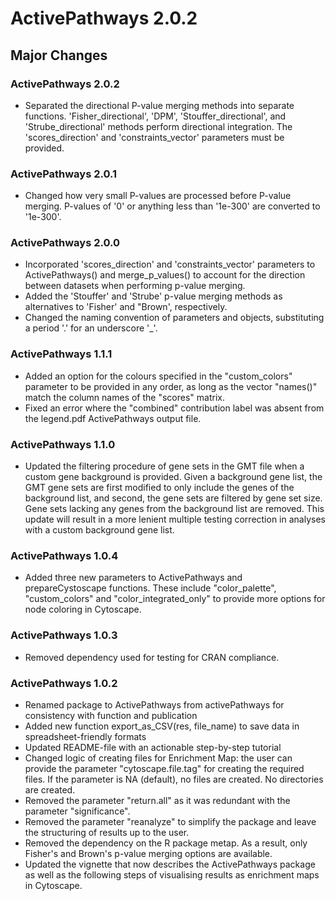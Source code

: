 # ActivePathways 2.0.2

## Major Changes

### ActivePathways 2.0.2
* Separated the directional P-value merging methods into separate functions. 'Fisher_directional', 'DPM', 'Stouffer_directional', and 'Strube_directional' methods perform directional integration. The 'scores_direction' and 'constraints_vector' parameters must be provided.

### ActivePathways 2.0.1
* Changed how very small P-values are processed before P-value merging. P-values of '0' or anything less than '1e-300' are converted to '1e-300'.

### ActivePathways 2.0.0
* Incorporated 'scores_direction' and 'constraints_vector' parameters to ActivePathways() and merge_p_values() to account for the direction between datasets when performing p-value merging.
* Added the 'Stouffer' and 'Strube' p-value merging methods as alternatives to 'Fisher' and "Brown', respectively. 
* Changed the naming convention of parameters and objects, substituting a period '.' for an underscore '_'. 

### ActivePathways 1.1.1
* Added an option for the colours specified in the "custom_colors" parameter to be provided in any order, as long as the vector "names()" match the column names of the "scores" matrix. 
* Fixed an error where the "combined" contribution label was absent from the legend.pdf ActivePathways output file. 

### ActivePathways 1.1.0
* Updated the filtering procedure of gene sets in the GMT file when a custom gene background is provided. Given a background gene list, the GMT gene sets are first modified to only include the genes of the background list, and second, the gene sets are filtered by gene set size. Gene sets lacking any genes from the background list are removed. This update will result in a more lenient multiple testing correction in analyses with a custom background gene list.

### ActivePathways 1.0.4
* Added three new parameters to ActivePathways and prepareCystoscape functions. These include "color_palette", "custom_colors" and "color_integrated_only" to provide more options for node coloring in Cytoscape. 

### ActivePathways 1.0.3
* Removed dependency used for testing for CRAN compliance.

### ActivePathways 1.0.2
* Renamed package to ActivePathways from activePathways for consistency 
with function and publication
* Added new function export_as_CSV(res, file_name) to save data in 
spreadsheet-friendly formats
* Updated README-file with an actionable step-by-step tutorial
* Changed logic of creating files for Enrichment Map: the user can provide 
the parameter "cytoscape.file.tag" for creating the required files. If the 
parameter is NA (default), no files are created. No directories are created. 
* Removed the parameter "return.all" as it was redundant with the 
parameter "significance".
* Removed the parameter "reanalyze" to simplify the package and leave the structuring 
of results up to the user.
* Removed the dependency on the R package metap. As a result, only Fisher's and Brown's p-value 
merging options are available.
* Updated the vignette that now describes the ActivePathways package as well as the following steps of visualising results as enrichment maps in Cytoscape. 
